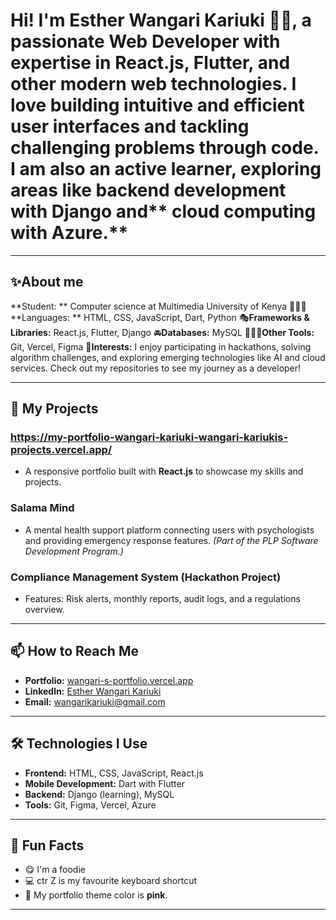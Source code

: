 # Hi! I'm Esther Wangari Kariuki 👋🏽, a passionate Web Developer with expertise in **React.js**, **Flutter**, and other modern web technologies. I love building intuitive and efficient user interfaces and tackling challenging problems through code. I am also an active learner, exploring areas like backend development with **Django** and** cloud computing with Azure.**

---

## ✨About me
**Student: ** Computer science at Multimedia University of Kenya
🙋🏽‍♀️ **Languages: ** HTML, CSS, JavaScript, Dart, Python
🎭**Frameworks & Libraries:**  React.js, Flutter, Django
🚘**Databases:** MySQL
👨🏽‍💻**Other Tools:** Git, Vercel, Figma
🎁**Interests:** I enjoy participating in hackathons, solving algorithm challenges, and exploring emerging technologies like AI and cloud services. Check out my repositories to see my journey as a developer!

---
## 🔧 My Projects
### https://my-portfolio-wangari-kariuki-wangari-kariukis-projects.vercel.app/
- A responsive portfolio built with **React.js** to showcase my skills and projects.

### Salama Mind
- A mental health support platform connecting users with psychologists and providing emergency response features. *(Part of the PLP Software Development Program.)*

### Compliance Management System (Hackathon Project)
- Features: Risk alerts, monthly reports, audit logs, and a regulations overview.

---
## 📫 How to Reach Me
- **Portfolio:** [wangari-s-portfolio.vercel.app](https://my-portfolio-wangari-kariuki-wangari-kariukis-projects.vercel.app/)
- **LinkedIn:** [Esther Wangari Kariuki](https://www.linkedin.com/in/esther-wangari-kariuki/)
- **Email:** [wangarikariuki@gmail.com](mailto:wangarikariuki@gmail.com)

---

## 🛠️ Technologies I Use
- **Frontend:** HTML, CSS, JavaScript, React.js
- **Mobile Development:** Dart with Flutter
- **Backend:** Django (learning), MySQL
- **Tools:** Git, Figma, Vercel, Azure

---


## 🌱 Fun Facts
- 😋 I'm a foodie
- 💻 ctr Z is my favourite keyboard shortcut
- 🎨 My portfolio theme color is **pink**.

---

<!--
**Wangari-Kariuki/Wangari-Kariuki** is a ✨ _special_ ✨ repository because its `README.md` (this file) appears on your GitHub profile.

Here are some ideas to get you started:

- 🔭 I’m currently working on ...
- 🌱 I’m currently learning ...
- 👯 I’m looking to collaborate on ...
- 🤔 I’m looking for help with ...
- 💬 Ask me about ...
- 📫 How to reach me: ...
- 😄 Pronouns: ...
- ⚡ Fun fact: ...
-->
